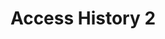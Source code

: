 ---
category: Honest user stories
extra:
- background:
  - The stories are obviously conflicting, but both valid.
- acceptance criteria:
  - Ideally, this is changeable on a per-instance basis, so that, e.g., companies
    deploying CryptPad can prioritize accountability over anonymity
title: Access History 2
what: see the timestamps of access for different users
who: document author
why: I know who has which state of information
---